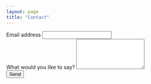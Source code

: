 ```yaml
---
layout: page
title: "Contact"
---
```


<form method="POST" action="https://formspree.io/jnraine@gmail.com">
  <div class="form-group">
    <label for="email">Email address</label>
    <input type="email" name="email" class="form-control" id="email" aria-describedby="emailHelp">
  </div>
    <div class="form-group">
    <label for="message">What would you like to say?</label>
    <textarea name="message" class="form-control" id="message" rows="5"></textarea>
  </div>
  <button type="submit" class="btn btn-secondary">Send</button>
</form>
